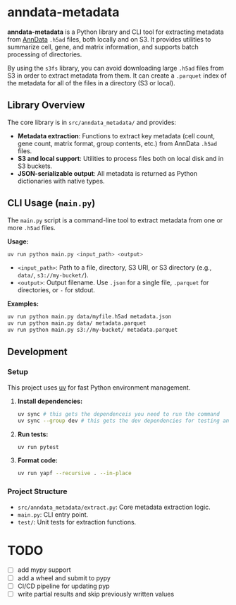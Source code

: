 # anndata-metadata

**anndata-metadata** is a Python library and CLI tool for extracting metadata from [AnnData](https://anndata.readthedocs.io/) `.h5ad` files, both locally and on S3. It provides utilities to summarize cell, gene, and matrix information, and supports batch processing of directories.

By using the `s3fs` library, you can avoid downloading large `.h5ad` files from S3 in order to extract metadata from them.
It can create a `.parquet` index of the metadata for all of the files in a directory (S3 or local).

## Library Overview

The core library is in `src/anndata_metadata/` and provides:

- **Metadata extraction**: Functions to extract key metadata (cell count, gene count, matrix format, group contents, etc.) from AnnData `.h5ad` files.
- **S3 and local support**: Utilities to process files both on local disk and in S3 buckets.
- **JSON-serializable output**: All metadata is returned as Python dictionaries with native types.

## CLI Usage (`main.py`)

The `main.py` script is a command-line tool to extract metadata from one or more `.h5ad` files.

**Usage:**
```sh
uv run python main.py <input_path> <output>
```
- `<input_path>`: Path to a file, directory, S3 URI, or S3 directory (e.g., `data/`, `s3://my-bucket/`).
- `<output>`: Output filename. Use `.json` for a single file, `.parquet` for directories, or `-` for stdout.

**Examples:**
```sh
uv run python main.py data/myfile.h5ad metadata.json
uv run python main.py data/ metadata.parquet
uv run python main.py s3://my-bucket/ metadata.parquet
```

## Development

### Setup

This project uses [uv](https://github.com/astral-sh/uv) for fast Python environment management.

1. **Install dependencies:**
   ```sh
   uv sync # this gets the dependenceis you need to run the command
   uv sync --group dev # this gets the dev dependencies for testing and formatting
   ```

2. **Run tests:**
   ```sh
   uv run pytest
   ```

3. **Format code:**
   ```sh
   uv run yapf --recursive . --in-place
   ```

### Project Structure

- `src/anndata_metadata/extract.py`: Core metadata extraction logic.
- `main.py`: CLI entry point.
- `test/`: Unit tests for extraction functions.

# TODO

- [ ] add mypy support
- [ ] add a wheel and submit to pypy
- [ ] CI/CD pipeline for updating pyp
- [ ] write partial results and skip previously written values